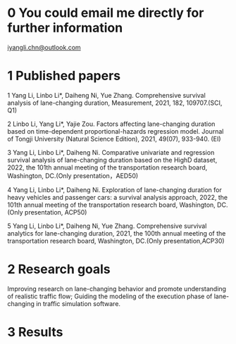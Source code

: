 # 0 You could email me directly for further information
iyangli.chn@outlook.com

# 1 Published papers
1 Yang Li, Linbo Li*, Daiheng Ni, Yue Zhang. Comprehensive survival analysis of lane-changing duration, Measurement, 2021, 182, 109707.(SCI, Q1)

2 Linbo Li, Yang Li*, Yajie Zou. Factors affecting lane-changing duration based on time-dependent proportional-hazards regression model. Journal of Tongji University (Natural Science Edition), 2021, 49(07), 933-940. (EI) 

3 Yang Li, Linbo Li*, Daiheng Ni. Comparative univariate and regression survival analysis of lane-changing duration based on the HighD dataset, 2022, the 101th annual meeting of the transportation research board, Washington, DC.(Only presentation，AED50)

4 Yang Li, Linbo Li*, Daiheng Ni. Exploration of lane-changing duration for heavy vehicles and passenger cars: a survival analysis approach, 2022, the 101th annual meeting of the transportation research board, Washington, DC.(Only presentation, ACP50)

5 Yang Li, Linbo Li*, Daiheng Ni, Yue Zhang. Comprehensive survival analytics for lane-changing duration, 2021, the 100th annual meeting of the transportation research board, Washington, DC.(Only presentation,ACP30)

# 2 Research goals
Improving research on lane-changing behavior and promote understanding of realistic traffic flow;
Guiding the modeling of the execution phase of lane-changing in traffic simulation software.

# 3 Results




